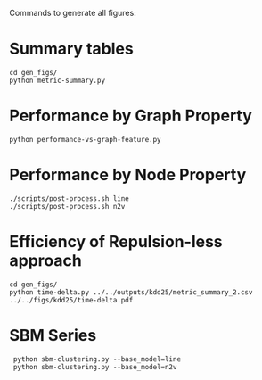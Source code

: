 Commands to generate all figures:

# Summary tables 

```
cd gen_figs/
python metric-summary.py
```

# Performance by Graph Property

```
python performance-vs-graph-feature.py
```

# Performance by Node Property

```
./scripts/post-process.sh line
./scripts/post-process.sh n2v
```

# Efficiency of Repulsion-less approach 
```
cd gen_figs/
python time-delta.py ../../outputs/kdd25/metric_summary_2.csv ../../figs/kdd25/time-delta.pdf
```

# SBM Series 

```
 python sbm-clustering.py --base_model=line
 python sbm-clustering.py --base_model=n2v
```